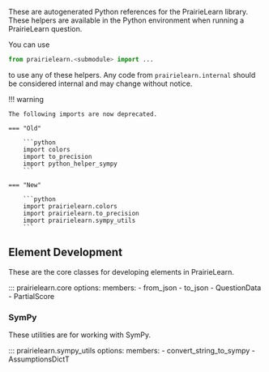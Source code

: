 These are autogenerated Python references for the PrairieLearn library. These helpers are available in the Python environment when running a PrairieLearn question.

You can use

```python
from prairielearn.<submodule> import ...
```

to use any of these helpers. Any code from `prairielearn.internal` should be considered internal and may change without notice.

!!! warning

    The following imports are now deprecated.

    === "Old"

        ```python
        import colors
        import to_precision
        import python_helper_sympy
        ```

    === "New"

        ```python
        import prairielearn.colors
        import prairielearn.to_precision
        import prairielearn.sympy_utils
        ```

## Element Development

These are the core classes for developing elements in PrairieLearn.

<!-- prettier-ignore -->
::: prairielearn.core
    options:
        members:
            - from_json
            - to_json
            - QuestionData
            - PartialScore

### SymPy

These utilities are for working with SymPy.

<!-- prettier-ignore -->
::: prairielearn.sympy_utils
    options:
        members:
            - convert_string_to_sympy
            - AssumptionsDictT
